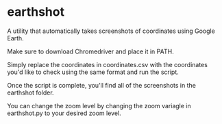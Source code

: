 # earthshot
A utility that automatically takes screenshots of coordinates using Google Earth.

Make sure to download Chromedriver and place it in PATH.

Simply replace the coordinates in coordinates.csv with the coordinates you'd like to check using the same format and run the script.

Once the script is complete, you'll find all of the screenshots in the earthshot folder.

You can change the zoom level by changing the zoom variagle in earthshot.py to your desired zoom level.
